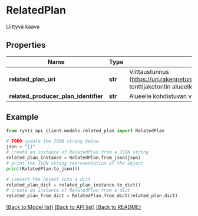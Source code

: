 # RelatedPlan

Liittyvä kaava

## Properties

Name | Type | Description | Notes
------------ | ------------- | ------------- | -------------
**related_plan_uri** | **str** | Viittaustunnus (https://uri.rakennetunymparistontietojarjestelma.fi/plan/{plankey}) tonttijakotontin alueelle kohdistuvaan vaikuttavaan kaavaan. | [optional] 
**related_producer_plan_identifier** | **str** | Alueelle kohdistuvan vaikuttavan kaavan tuottajan kaavatunnus. | [optional] 

## Example

```python
from ryhti_api_client.models.related_plan import RelatedPlan

# TODO update the JSON string below
json = "{}"
# create an instance of RelatedPlan from a JSON string
related_plan_instance = RelatedPlan.from_json(json)
# print the JSON string representation of the object
print(RelatedPlan.to_json())

# convert the object into a dict
related_plan_dict = related_plan_instance.to_dict()
# create an instance of RelatedPlan from a dict
related_plan_from_dict = RelatedPlan.from_dict(related_plan_dict)
```
[[Back to Model list]](../README.md#documentation-for-models) [[Back to API list]](../README.md#documentation-for-api-endpoints) [[Back to README]](../README.md)


